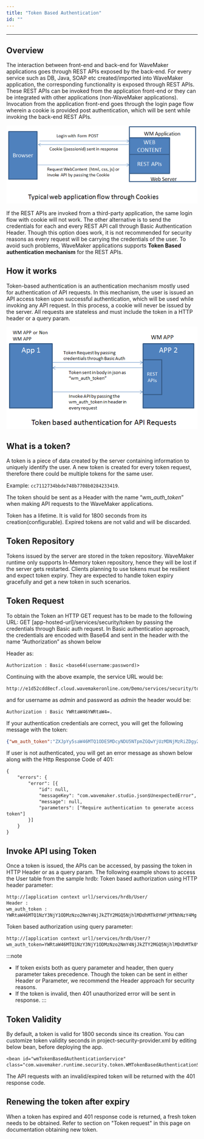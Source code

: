 ```yaml
---
title: "Token Based Authentication"
id: ""
---
```

---
## Overview

The interaction between front-end and back-end for WaveMaker applications goes through REST APIs exposed by the back-end. For every service such as DB, Java, SOAP etc created/imported into WaveMaker application, the corresponding functionality is exposed through REST APIs. These REST APIs can be invoked from the application front-end or they can be integrated with other applications (non-WaveMaker applications). Invocation from the application front-end goes through the login page flow wherein a cookie is provided post authentication, which will be sent while invoking the back-end REST APIs.

[![app_flow](/learn/assets/app_flow.png)](/learn/assets/app_flow.png)

If the REST APIs are invoked from a third-party application, the same login flow with cookie will not work. The other alternative is to send the credentials for each and every REST API call through Basic Authentication Header. Though this option does work, it is not recommended for security reasons as every request will be carrying the credentials of the user. To avoid such problems, WaveMaker applications supports **Token Based authentication mechanism** for the REST APIs.

## How it works

Token-based authentication is an authentication mechanism mostly used for authentication of API requests. In this mechanism, the user is issued an API access token upon successful authentication, which will be used while invoking any API request. In this process, a cookie will never be issued by the server. All requests are stateless and must include the token in a HTTP header or a query param.

[![token_app_flow](/learn/assets/token_app_flow.png)](/learn/assets/token_app_flow.png)

## What is a token?

A token is a piece of data created by the server containing information to uniquely identify the user. A new token is created for every token request, therefore there could be multiple tokens for the same user.

Example: `cc7112734bbde748b7708b0284233419`.

The token should be sent as a Header with the name “_wm_auth_token_” when making API requests to the WaveMaker applications.

Token has a lifetime. It is valid for 1800 seconds from its creation(configurable). Expired tokens are not valid and will be discarded.

## Token Repository

Tokens issued by the server are stored in the token repository. WaveMaker runtime only supports In-Memory token repository, hence they will be lost if the server gets restarted. Clients planning to use tokens must be resilient and expect token expiry. They are expected to handle token expiry gracefully and get a new token in such scenarios. 

## Token Request

To obtain the Token an HTTP GET request has to be made to the following URL: GET [app-hosted-url]/services/security/token by passing the credentials through Basic auth request. In Basic authentication approach, the credentials are encoded with Base64 and sent in the header with the name “Authorization” as shown below

Header as: 
```
Authorization : Basic <base64(username:password)>
```
Continuing with the above example, the service URL would be: 
```
http://e1d52cdd8ecf.cloud.wavemakeronline.com/Demo/services/security/token 
```
and for username as _admin_ and password as _admin_ the header would be: 
```
Authorization : Basic YWRtaW46YWRtaW4=.
```
If your authentication credentials are correct, you will get the following message with the token: 
```JSON
{"wm_auth_token":"ZXJpYy5saW46MTQ1ODE5MDcyNDU5NTpmZGQwYjUzMDNjMzRiZDgyZmUyZTBhZTQyYTM1NzJjYw"}
```
If user is not authenticated, you will get an error message as shown below along with the Http Response Code of 401: 
```
{
    "errors": {
        "error": [{
            "id": null,
            "messageKey": "com.wavemaker.studio.json$UnexpectedError",
            "message": null,
            "parameters": ["Require authentication to generate access token"]
        }]
    }
}
```
## Invoke API using Token

Once a token is issued, the APIs can be accessed, by passing the token in HTTP Header or as a query param. The following example shows to access the User table from the sample hrdb: Token based authorization using HTTP header parameter:
```
http://[application context url]/services/hrdb/User/
Header :
wm_auth_token : YWRtaW46MTQ1NzY3NjY1ODMzNzo2NmY4NjJkZTY2MGQ5NjhlMDdhMTk0YWFjMTNhNzY4Mg
```
Token based authorization using query parameter:
```
http://[application context url]/services/hrdb/User/?wm_auth_token=YWRtaW46MTQ1NzY3NjY1ODMzNzo2NmY4NjJkZTY2MGQ5NjhlMDdhMTk0YWFjMTNhNzY4Mg
```

:::note
- If token exists both as query parameter and header, then query parameter takes precedence. Though the token can be sent in either Header or Parameter, we recommend the Header approach for security reasons.
- If the token is invalid, then 401 unauthorized error will be sent in response.
:::

## Token Validity

By default, a token is valid for 1800 seconds since its creation. You can customize token validity seconds in project-security-provider.xml by editing below bean, before deploying the app.
```
<bean id="wmTokenBasedAuthenticationService" class="com.wavemaker.runtime.security.token.WMTokenBasedAuthenticationService">
```
The API requests with an invalid/expired token will be returned with the 401 response code.

## Renewing the token after expiry

When a token has expired and 401 response code is returned, a fresh token needs to be obtained. Refer to section on "Token request" in this page on documentation obtaining new token.

